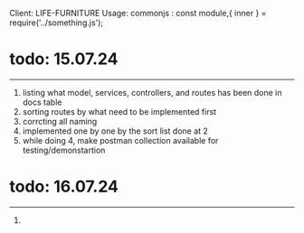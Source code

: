 Client: LIFE-FURNITURE
Usage: commonjs : const module,{ inner } = require('../something.js');

# todo: 15.07.24
--------------
1. listing what model, services, controllers, and routes has been done in docs table
2. sorting routes by what need to be implemented first
3. corrcting all naming
4. implemented one by one by the sort list done at 2
5. while doing 4, make postman collection available for testing/demonstartion

# todo: 16.07.24
--------------
1. 